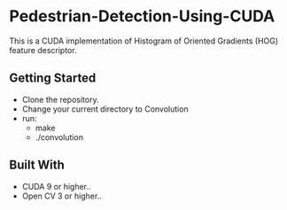 # Pedestrian-Detection-Using-CUDA
This is a CUDA implementation of Histogram of Oriented Gradients (HOG) feature descriptor.

## Getting Started
- Clone the repository.
- Change your current directory to Convolution
- run:
    - make
    - ./convolution

## Built With
- CUDA 9 or higher..
- Open CV 3 or higher..



